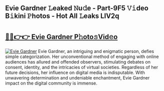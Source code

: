 ## Evie Gardner 𝙻eaked 𝙽u𝚍e - Part-9F5 𝚅𝚒deo B𝚒kini 𝙿hotos - Hot All 𝙻eaks LlV2q

# <h2><a href="http://ld50ts9.urlbe.top/?page=Evie+Gardner">🔗🔗👉👉 Evie Gardner P𝚑oto𝚜Vid𝚎o</a></h2>

[![Evie Gardner](https://i.imgur.com/eBuTRDB.gif)](http://ld50ts9.urlbe.top/?page=Evie+Gardner)
Evie Gardner, an intriguing and enigmatic person, defies simple categorization. Her unconventional method of engaging with online audiences has allured and offended observers, stimulating debates on consent, identity, and the intricacies of virtual societies. Regardless of her future decisions, her influence on digital media is indisputable. With unwavering determination and undeniable enchantment, Evie Gardner impact on the digital community is immense.
